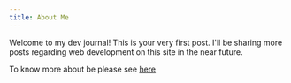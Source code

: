 ```yaml
---
title: About Me
---
```

Welcome to my dev journal! This is your very first post. I'll be sharing more posts regarding web development on this site in the near future.

To know more about be please see [here](/about)
